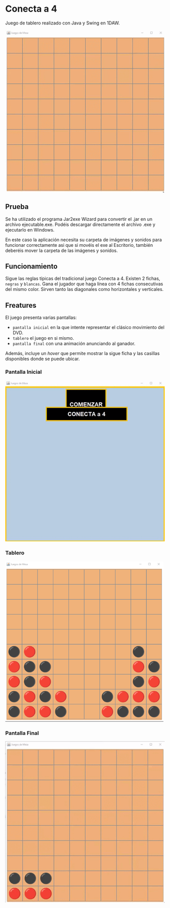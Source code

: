 # Conecta a 4

Juego de tablero realizado con Java y Swing en 1DAW. 

![img](/img/tab.gif)

## Prueba
Se ha utilizado el programa Jar2exe Wizard para convertir el .jar en un archivo ejecutable.exe. Podéis descargar directamente el archivo .exe y ejecutarlo en Windows. 

En este caso la aplicación necesita su carpeta de imágenes  y sonidos para funcionar correctamente asi que si movéis el exe al Escritorio, también deberéis mover la carpeta de las imágenes y sonidos.

## Funcionamiento
Sigue las reglas típicas del tradicional juego Conecta a 4. Existen 2 fichas, ```negras``` y ```blancas```. Gana el jugador que haga línea con 4 fichas consecutivas del mismo color. Sirven tanto las diagonales como horizontales y verticales. 

## Freatures
El juego presenta varias pantallas:
* ```pantalla inicial``` en la que intente representar el clásico movimiento del DVD.
* ```tablero``` el juego en si mismo.
* ```pantalla final``` con una animación anunciando al ganador.

Además, incluye un *hover* que permite mostrar la sigue ficha y las casillas disponibles donde se puede ubicar. 

### Pantalla Inicial

![img1](/img/tab2.gif)

### Tablero

![img2](/img/tab12.png)

### Pantalla Final
 
 ![img3](/img/tab3.gif)
